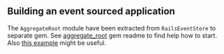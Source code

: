## Building an event sourced application

The `AggregateRoot` module have been extracted from `RailsEventStore` to separate gem.
See [aggregate_root](https://github.com/arkency/aggregate_root) gem readme to find help how to start. Also [this example](https://github.com/mpraglowski/cqrs-es-sample-with-res) might be useful.
